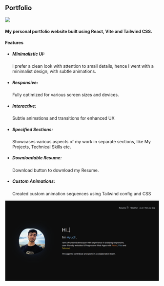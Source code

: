<h2>Portfolio</h2>
<img src="https://api.netlify.com/api/v1/badges/9c78e292-0d53-4cbd-a9ab-fb5afdea7139/deploy-status?branch=main"/>
<h4>My personal portfolio website built using React, Vite and Tailwind CSS.</h4>
<h4>Features</h4>
<ul>
  <li> <h5>Minimalistic UI:</h5> I prefer a clean look with attention to small details, hence I went with a minimalist design, with subtle animations.</li>
  <li><h5>Responsive:</h5> Fully optimized for various screen sizes and devices. </li>
  <li><h5>Interactive:</h5> Subtle animations and transitions for enhanced UX</li>
  <li><h5>Specified Sections:</h5> Showcases various aspects of my work in separate sections, like My Projects, Technical Skills etc.</li>
  <li><h5>Downloadable Resume:</h5> Download button to download my Resume.</li>
  <li><h5>Custom Animations:</h5> Created custom animation sequences using Tailwind config and CSS</li>
</ul>

<img src="/public/images/portfolioPoster.png">
